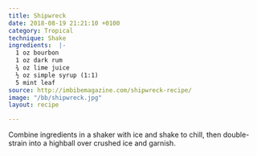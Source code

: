 ```yaml
---
title: Shipwreck
date: 2018-08-19 21:21:10 +0100
category: Tropical
technique: Shake
ingredients:  |-
  1 oz bourbon
  1 oz dark rum
  ¾ oz lime juice
  ½ oz simple syrup (1:1)
  5 mint leaf
source: http://imbibemagazine.com/shipwreck-recipe/
image: "/bb/shipwreck.jpg"
layout: recipe

---
```

Combine ingredients in a shaker with ice and shake to chill, then double-strain into a highball over crushed ice and garnish.
